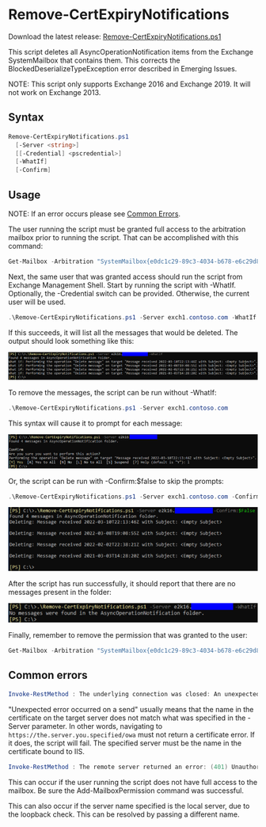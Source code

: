# Remove-CertExpiryNotifications

Download the latest release: [Remove-CertExpiryNotifications.ps1](https://github.com/microsoft/CSS-Exchange/releases/latest/download/Remove-CertExpiryNotifications.ps1)

This script deletes all AsyncOperationNotification items from the Exchange SystemMailbox that contains them. This corrects the BlockedDeserializeTypeException error described in Emerging Issues.

NOTE: This script only supports Exchange 2016 and Exchange 2019. It will not work on Exchange 2013.

## Syntax

```powershell
Remove-CertExpiryNotifications.ps1
  [-Server <string>]
  [[-Credential] <pscredential>]
  [-WhatIf]
  [-Confirm]
```

## Usage

NOTE: If an error occurs please see [Common Errors](#common-errors).

The user running the script must be granted full access to the arbitration mailbox prior to running the script. That can be accomplished with this command:

```powershell
Get-Mailbox -Arbitration "SystemMailbox{e0dc1c29-89c3-4034-b678-e6c29d823ed9}" | Add-MailboxPermission -User SomeAdmin -AccessRights FullAccess
```

Next, the same user that was granted access should run the script from Exchange Management Shell. Start by running the script with -WhatIf. Optionally, the -Credential switch can be provided. Otherwise, the current user will be used.

```powershell
.\Remove-CertExpiryNotifications.ps1 -Server exch1.contoso.com -WhatIf
```

If this succeeds, it will list all the messages that would be deleted. The output should look something like this:

![Example output](Remove-CertExpiryNotifications1.png)

To remove the messages, the script can be run without -WhatIf:

```powershell
.\Remove-CertExpiryNotifications.ps1 -Server exch1.contoso.com
```

This syntax will cause it to prompt for each message:

![Example output](Remove-CertExpiryNotifications2.png)

Or, the script can be run with -Confirm:$false to skip the prompts:

```powershell
.\Remove-CertExpiryNotifications.ps1 -Server exch1.contoso.com -Confirm:$false
```

![Example output](Remove-CertExpiryNotifications3.png)

After the script has run successfully, it should report that there are no messages present in the folder:

![Example output](Remove-CertExpiryNotifications4.png)

Finally, remember to remove the permission that was granted to the user:

```powershell
Get-Mailbox -Arbitration "SystemMailbox{e0dc1c29-89c3-4034-b678-e6c29d823ed9}" | Remove-MailboxPermission -User SomeAdmin -AccessRights FullAccess
```

## Common errors

```powershell
Invoke-RestMethod : The underlying connection was closed: An unexpected error occurred on a send.
```

"Unexpected error occurred on a send" usually means that the name in the certificate on the target server does not match what was specified in the -Server parameter. In other words, navigating to `https://the.server.you.specified/owa` must not return a certificate error. If it does, the script will fail. The specified server must be the name in the certificate bound to IIS.

```powershell
Invoke-RestMethod : The remote server returned an error: (401) Unauthorized.
```

This can occur if the user running the script does not have full access to the mailbox. Be sure the Add-MailboxPermission command was successful.

This can also occur if the server name specified is the local server, due to the loopback check. This can be resolved by passing a different name.
